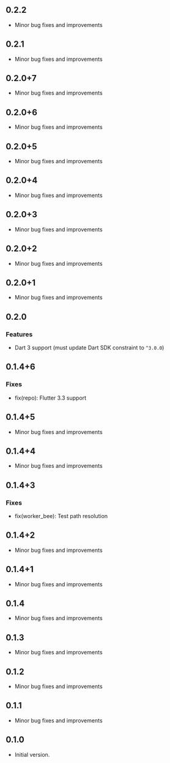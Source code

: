## 0.2.2

- Minor bug fixes and improvements

## 0.2.1

- Minor bug fixes and improvements

## 0.2.0+7

- Minor bug fixes and improvements

## 0.2.0+6

- Minor bug fixes and improvements

## 0.2.0+5

- Minor bug fixes and improvements

## 0.2.0+4

- Minor bug fixes and improvements

## 0.2.0+3

- Minor bug fixes and improvements

## 0.2.0+2

- Minor bug fixes and improvements

## 0.2.0+1

- Minor bug fixes and improvements

## 0.2.0

### Features
- Dart 3 support (must update Dart SDK constraint to `^3.0.0`)

## 0.1.4+6

### Fixes
- fix(repo): Flutter 3.3 support

## 0.1.4+5

- Minor bug fixes and improvements

## 0.1.4+4

- Minor bug fixes and improvements

## 0.1.4+3

### Fixes
- fix(worker_bee): Test path resolution

## 0.1.4+2

- Minor bug fixes and improvements

## 0.1.4+1

- Minor bug fixes and improvements

## 0.1.4

- Minor bug fixes and improvements

## 0.1.3

- Minor bug fixes and improvements

## 0.1.2

- Minor bug fixes and improvements

## 0.1.1

- Minor bug fixes and improvements

## 0.1.0

- Initial version.
